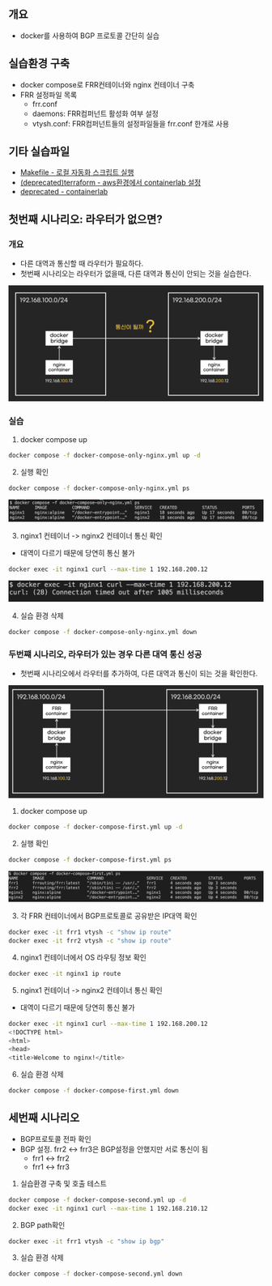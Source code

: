 ## 개요

* docker를 사용하여 BGP 프로토콜 간단히 실습

## 실습환경 구축

* docker compose로 FRR컨테이너와 nginx 컨테이너 구축
* FRR 설정파일 목록
  * frr.conf
  * daemons: FRR컴퍼넌트 활성화 여부 설정
  * vtysh.conf: FRR컴퍼넌트들의 설정파일들을 frr.conf 한개로 사용

## 기타 실습파일

* [Makefile - 로컬 자동화 스크립트 실행](./Makefile)
* [(deprecated)terraform - aws환경에서 containerlab 설정](./terraform/)
* [deprecated - containerlab](./depreacted/)

## 첫번째 시나리오: 라우터가 없으면?

### 개요

* 다른 대역과 통신할 때 라우터가 필요하다.
* 첫번째 시나리오는 라우터가 없을때, 다른 대역과 통신이 안되는 것을 실습한다.

![](./imgs/bridge.png)

### 실습

1. docker compose up

```sh
docker compose -f docker-compose-only-nginx.yml up -d
```

2. 실행 확인

```sh
docker compose -f docker-compose-only-nginx.yml ps
```

![](./imgs/only-bridge-docker-ps.png)

3. nginx1 컨테이너 -> nginx2 컨테이너 통신 확인

* 대역이 다르기 때문에 당연히 통신 불가

```sh
docker exec -it nginx1 curl --max-time 1 192.168.200.12
```

![](./imgs/only-bridge-curl.png)

4. 실습 환경 삭제

```sh
docker compose -f docker-compose-only-nginx.yml down
```

### 두번쨰 시나리오, 라우터가 있는 경우 다른 대역 통신 성공

* 첫번째 시나리오에서 라우터를 추가하여, 다른 대역과 통신이 되는 것을 확인한다.

![](./imgs/router.png)

1. docker compose up

```sh
docker compose -f docker-compose-first.yml up -d
```

2. 실행 확인

```sh
docker compose -f docker-compose-first.yml ps
```

![](./imgs/router-docker-ps.png)

3. 각 FRR 컨테이너에서 BGP프로토콜로 공유받은 IP대역 확인

```sh
docker exec -it frr1 vtysh -c "show ip route"
docker exec -it frr2 vtysh -c "show ip route"
```

4. nginx1 컨테이너에서 OS 라우팅 정보 확인


```sh
docker exec -it nginx1 ip route
```

5. nginx1 컨테이너 -> nginx2 컨테이너 통신 확인

* 대역이 다르기 때문에 당연히 통신 불가

```sh
docker exec -it nginx1 curl --max-time 1 192.168.200.12
<!DOCTYPE html>
<html>
<head>
<title>Welcome to nginx!</title>
```

6. 실습 환경 삭제

```sh
docker compose -f docker-compose-first.yml down
```

## 세번째 시나리오

* BGP프로토콜 전파 확인
* BGP 설정. frr2 <-> frr3은 BGP설정을 안했지만 서로 통신이 됨
  * frr1 <-> frr2
  * frr1 <-> frr3

1. 실습환경 구축 및 호출 테스트

```sh
docker compose -f docker-compose-second.yml up -d
docker exec -it nginx1 curl --max-time 1 192.168.210.12
```

2. BGP path확인

```sh
docker exec -it frr1 vtysh -c "show ip bgp"
```

3. 실습 환경 삭제

```sh
docker compose -f docker-compose-second.yml down
```
